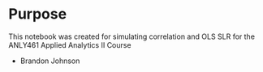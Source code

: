 # Purpose
This notebook was created for simulating correlation and OLS SLR for the ANLY461 Applied Analytics II Course
* Brandon Johnson
